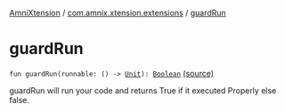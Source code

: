 [AmniXtension](../index.md) / [com.amnix.xtension.extensions](index.md) / [guardRun](./guard-run.md)

# guardRun

`fun guardRun(runnable: () -> `[`Unit`](https://kotlinlang.org/api/latest/jvm/stdlib/kotlin/-unit/index.html)`): `[`Boolean`](https://kotlinlang.org/api/latest/jvm/stdlib/kotlin/-boolean/index.html) [(source)](https://github.com/AmniX/AmniXTension/tree/master/AmniXtension/src/main/java/com/amnix/xtension/extensions/GlobalExtensions.kt#L184)

guardRun will run your code and returns True if it executed Properly else false.

